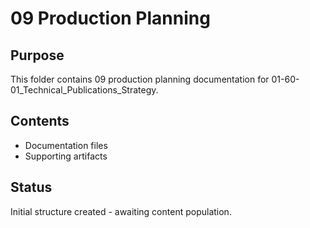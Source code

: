 # 09 Production Planning

## Purpose
This folder contains 09 production planning documentation for 01-60-01_Technical_Publications_Strategy.

## Contents
- Documentation files
- Supporting artifacts

## Status
Initial structure created - awaiting content population.
